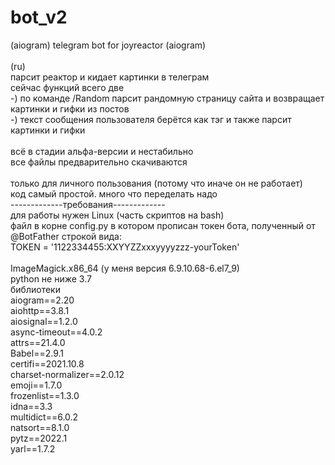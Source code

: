 # bot_v2
(aiogram) telegram bot for joyreactor (aiogram)<br>
<br>
(ru)<br>
парсит реактор и кидает картинки в телеграм<br>
сейчас функций всего две<br>
-) по команде /Random парсит рандомную страницу сайта и возвращает картинки и гифки из постов<br>
-) текст сообщения пользователя берётся как тэг и также парсит картинки и гифки<br>
<br>
всё в стадии альфа-версии и нестабильно<br>
все файлы предварительно скачиваются<br>
<br>
только для личного пользования (потому что иначе он не работает)<br>
код самый простой. много что переделать надо<br>
-------------требования-------------<br>
для работы нужен Linux (часть скриптов на bash) <br>
файл в корне config.py в котором прописан токен бота, полученный от @BotFather строкой вида:<br>
TOKEN = '1122334455:XXYYZZxxxyyyyzzz-yourToken'<br>
<br>
ImageMagick.x86_64   (у меня версия 6.9.10.68-6.el7_9)<br>
python не ниже 3.7 <br>
библиотеки<br>
aiogram==2.20<br>
aiohttp==3.8.1<br>
aiosignal==1.2.0<br>
async-timeout==4.0.2<br>
attrs==21.4.0<br>
Babel==2.9.1<br>
certifi==2021.10.8<br>
charset-normalizer==2.0.12<br>
emoji==1.7.0<br>
frozenlist==1.3.0<br>
idna==3.3<br>
multidict==6.0.2<br>
natsort==8.1.0<br>
pytz==2022.1<br>
yarl==1.7.2<br>
